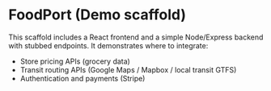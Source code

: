 # FoodPort (Demo scaffold)
This scaffold includes a React frontend and a simple Node/Express backend with stubbed endpoints.
It demonstrates where to integrate:
- Store pricing APIs (grocery data)
- Transit routing APIs (Google Maps / Mapbox / local transit GTFS)
- Authentication and payments (Stripe)
